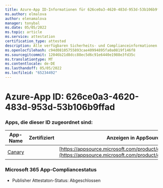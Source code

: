 ```yaml
---
title: Azure-App ID-Informationen für 626ce0a3-4620-483d-953d-53b106b9ffad
ms.author: elmalova
author: elenamalova
manager: tonybal
ms.date: 05/05/2022
ms.topic: article
ms.service: attestation
certification_type: attested
description: Alle verfügbaren Sicherheits- und Complianceinformationen für 626ce0a3-4620-483d-953d-53b106b9ffad.
ms.openlocfilehash: c94d08105755893cae40994895fa0a0819f146f8
ms.sourcegitcommit: 12046b21d8dcc88ec5d6c91e6440e1988e3fd35c
ms.translationtype: MT
ms.contentlocale: de-DE
ms.lasthandoff: 05/05/2022
ms.locfileid: "65234492"
---
```

# <a name="azure-app-id-626ce0a3-4620-483d-953d-53b106b9ffad"></a>Azure-App ID: 626ce0a3-4620-483d-953d-53b106b9ffad


### <a name="apps-associated-with-this-id"></a>Apps, die dieser ID zugeordnet sind:
| **App-Name** | **Zertifiziert** | **Anzeigen in AppSource** |
|--------------|---------------|-----------------------|
| [Canary](../forward/WA200003193.md) |  | [https://appsource.microsoft.com/product/office/WA200003193](https://appsource.microsoft.com/product/office/WA200003193) |

### <a name="microsoft-365-app-compliance-status"></a>Microsoft 365 App-Compliancestatus
- Publisher Attestaton-Status: Abgeschlossen
